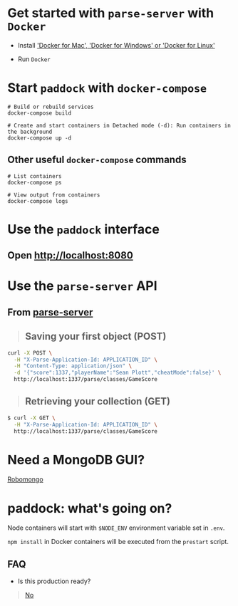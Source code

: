 # Get started with `parse-server` with `Docker`

- Install ['Docker for Mac', 'Docker for Windows' or 'Docker for Linux'](https://docs.docker.com/)

- Run `Docker`

# Start `paddock` with `docker-compose`

```
# Build or rebuild services
docker-compose build
```

```
# Create and start containers in Detached mode (-d): Run containers in the background
docker-compose up -d
```

## Other useful `docker-compose` commands

```
# List containers
docker-compose ps
```

```
# View output from containers
docker-compose logs
```

# Use the `paddock` interface

## Open [http://localhost:8080](http://localhost:8080)

# Use the `parse-server` API

## From [parse-server](https://github.com/ParsePlatform/parse-server#saving-your-first-object)

> ## Saving your first object (POST)
>
```bash
curl -X POST \
  -H "X-Parse-Application-Id: APPLICATION_ID" \
  -H "Content-Type: application/json" \
  -d '{"score":1337,"playerName":"Sean Plott","cheatMode":false}' \
  http://localhost:1337/parse/classes/GameScore
```
> ## Retrieving your collection (GET)
>
```bash
$ curl -X GET \
  -H "X-Parse-Application-Id: APPLICATION_ID" \
  http://localhost:1337/parse/classes/GameScore
```

# Need a MongoDB GUI?

[Robomongo](https://robomongo.org/)

# paddock: what's going on?
Node containers will start with `$NODE_ENV` environment variable set in `.env`.

`npm install` in Docker containers will be executed from the `prestart` script.

## FAQ

* Is this production ready?

> [No](https://memegenerator.net/instance/31056298)
